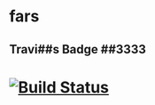# fars
## Travi##s Badge ##3333
# [![Build Status](https://travis-ci.org/maianhdang/fars.svg?branch=master)](https://travis-ci.org/maianhdang/fars)
